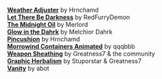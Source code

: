 [**Weather Adjuster**](https://www.nexusmods.com/morrowind/mods/46816) by Hrnchamd  
[**Let There Be Darkness**](https://www.nexusmods.com/morrowind/mods/47912) by RedFurryDemon    
[**The Midnight Oil**](https://www.nexusmods.com/morrowind/mods/48293) by Merlord  
[**Glow in the Dahrk**](https://www.nexusmods.com/morrowind/mods/45886) by Melchior Dahrk  
[**Pincushion**](https://www.nexusmods.com/morrowind/mods/46862) by Hrnchamd  
[**Morrowind Containers Animated**](https://www.nexusmods.com/morrowind/mods/42238) by qqqbbb  
[**Weapon Sheathing**](https://www.nexusmods.com/morrowind/mods/46069) by Greatness7 & the community  
[**Graphic Herbalism**](https://www.nexusmods.com/morrowind/mods/46599) by Stuporstar & Greatness7  
[**Vanity**](https://www.nexusmods.com/morrowind/mods/48529) by abot  
